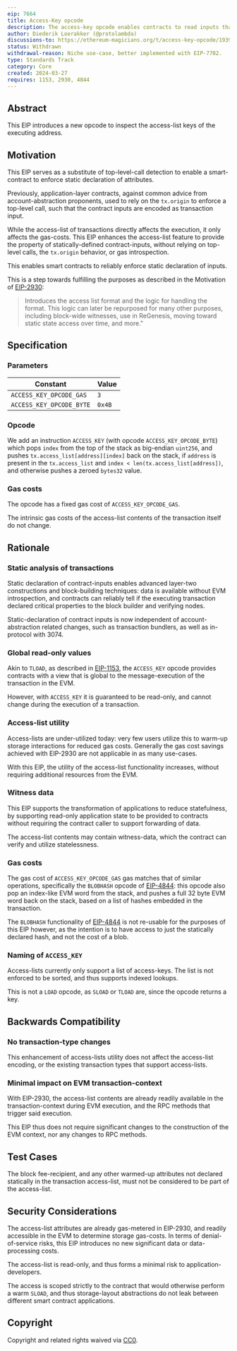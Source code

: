 ```yaml
---
eip: 7664
title: Access-Key opcode
description: The access-key opcode enables contracts to read inputs that are statically declared in access-lists.
author: Diederik Loerakker (@protolambda)
discussions-to: https://ethereum-magicians.org/t/access-key-opcode/19395
status: Withdrawn
withdrawal-reason: Niche use-case, better implemented with EIP-7702.
type: Standards Track
category: Core
created: 2024-03-27
requires: 1153, 2930, 4844
---
```


## Abstract

This EIP introduces a new opcode to inspect the access-list keys of the executing address.

## Motivation

This EIP serves as a substitute of top-level-call detection to enable a smart-contract to 
enforce static declaration of attributes.

Previously, application-layer contracts, against common advice from account-abstraction proponents, used to rely
on the `tx.origin` to enforce a top-level call, such that the contract inputs are encoded as transaction input.

While the access-list of transactions directly affects the execution, it only affects the gas-costs.
This EIP enhances the access-list feature to provide the property of statically-defined contract-inputs,
without relying on top-level calls, the `tx.origin` behavior, or gas introspection.

This enables smart contracts to reliably enforce static declaration of inputs.

This is a step towards fulfilling the purposes as described in the Motivation of [EIP-2930](./eip-2930.md):

> Introduces the access list format and the logic for handling the format.
> This logic can later be repurposed for many other purposes, including block-wide witnesses,
> use in ReGenesis, moving toward static state access over time, and more."

## Specification

### Parameters

| Constant                   | Value  |
|----------------------------|--------|
| `ACCESS_KEY_OPCODE_GAS`    | `3`    |
| `ACCESS_KEY_OPCODE_BYTE`   | `0x4B` |

### Opcode

We add an instruction `ACCESS_KEY` (with opcode `ACCESS_KEY_OPCODE_BYTE`) which pops `index` from the top
of the stack as big-endian `uint256`, and pushes `tx.access_list[address][index]` back on the stack,
if `address` is present in the `tx.access_list` and `index < len(tx.access_list[address])`,
and otherwise pushes a zeroed `bytes32` value.

### Gas costs

The opcode has a fixed gas cost of `ACCESS_KEY_OPCODE_GAS`.

The intrinsic gas costs of the access-list contents of the transaction itself do not change.

## Rationale

### Static analysis of transactions

Static declaration of contract-inputs enables advanced layer-two constructions and block-building techniques:
data is available without EVM introspection, and contracts can reliably tell if the executing transaction
declared critical properties to the block builder and verifying nodes.

Static-declaration of contract inputs is now independent of account-abstraction related changes,
such as transaction bundlers, as well as in-protocol with 3074.
<!-- EIP link/requires omitted due to Walidator EIP status bug -->

### Global read-only values

Akin to `TLOAD`, as described in [EIP-1153](./eip-1153.md),
the `ACCESS_KEY` opcode provides contracts with a view that is global
to the message-execution of the transaction in the EVM.

However, with `ACCESS_KEY` it is guaranteed to be read-only, and cannot change during the execution of a transaction.

### Access-list utility

Access-lists are under-utilized today:
very few users utilize this to warm-up storage interactions for reduced gas costs.
Generally the gas cost savings achieved with EIP-2930 are not applicable in as many use-cases.

With this EIP, the utility of the access-list functionality increases,
without requiring additional resources from the EVM.

### Witness data

This EIP supports the transformation of applications to reduce statefulness,
by supporting read-only application state to be provided to contracts without
requiring the contract caller to support forwarding of data.

The access-list contents may contain witness-data, which the contract can verify and utilize statelessness.

### Gas costs

The gas cost of `ACCESS_KEY_OPCODE_GAS` gas matches that of similar operations,
specifically the `BLOBHASH` opcode of [EIP-4844](./eip-4844.md):
this opcode also pop an index-like EVM word from the stack,
and pushes a full 32 byte EVM word back on the stack, based on a list of hashes embedded in the transaction.

The `BLOBHASH` functionality of [EIP-4844](./eip-4844.md) is not re-usable for the purposes of this EIP however,
as the intention is to have access to just the statically declared hash, and not the cost of a blob. 

### Naming of `ACCESS_KEY`

Access-lists currently only support a list of access-keys.
The list is not enforced to be sorted, and thus supports indexed lookups.

This is not a `LOAD` opcode, as `SLOAD` or `TLOAD` are, since the opcode returns a key.

## Backwards Compatibility

### No transaction-type changes

This enhancement of access-lists utility does not affect the access-list encoding,
or the existing transaction types that support access-lists.

### Minimal impact on EVM transaction-context

With EIP-2930, the access-list contents are already readily available in the transaction-context during EVM execution,
and the RPC methods that trigger said execution.

This EIP thus does not require significant changes to the construction of the EVM context,
nor any changes to RPC methods.

## Test Cases

The block fee-recipient, and any other warmed-up attributes not declared statically in the transaction access-list,
must not be considered to be part of the access-list.

## Security Considerations

The access-list attributes are already gas-metered in EIP-2930,
and readily accessible in the EVM to determine storage gas-costs. In terms of denial-of-service risks,
this EIP introduces no new significant data or data-processing costs.

The access-list is read-only, and thus forms a minimal risk to application-developers.

The access is scoped strictly to the contract that would otherwise perform a warm `SLOAD`,
and thus storage-layout abstractions do not leak between different smart contract applications.   

## Copyright

Copyright and related rights waived via [CC0](../LICENSE.md).
